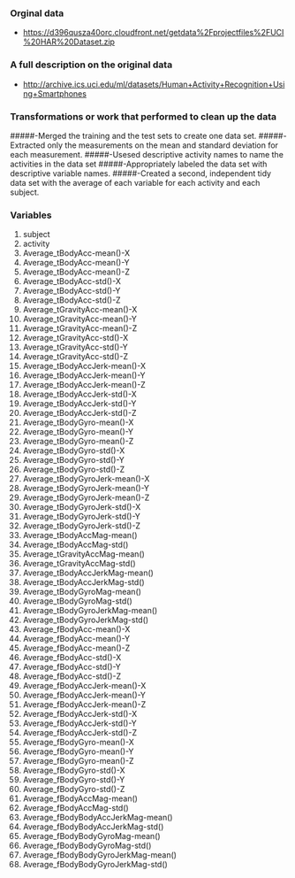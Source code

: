 ### Orginal data
- https://d396qusza40orc.cloudfront.net/getdata%2Fprojectfiles%2FUCI%20HAR%20Dataset.zip 

### A full description on the original data
- http://archive.ics.uci.edu/ml/datasets/Human+Activity+Recognition+Using+Smartphones 

### Transformations or work that performed to clean up the data
#####-Merged the training and the test sets to create one data set.
#####-Extracted only the measurements on the mean and standard deviation for each measurement. 
#####-Usesed descriptive activity names to name the activities in the data set
#####-Appropriately labeled the data set with descriptive variable names. 
#####-Created a second, independent tidy data set with the average of each variable for each activity and each subject. 


### Variables
1. subject
2. activity
3. Average_tBodyAcc-mean()-X
4. Average_tBodyAcc-mean()-Y
5. Average_tBodyAcc-mean()-Z
6. Average_tBodyAcc-std()-X
7. Average_tBodyAcc-std()-Y
8. Average_tBodyAcc-std()-Z
9. Average_tGravityAcc-mean()-X
10. Average_tGravityAcc-mean()-Y
11. Average_tGravityAcc-mean()-Z
12. Average_tGravityAcc-std()-X
13. Average_tGravityAcc-std()-Y
14. Average_tGravityAcc-std()-Z
15. Average_tBodyAccJerk-mean()-X
16. Average_tBodyAccJerk-mean()-Y
17. Average_tBodyAccJerk-mean()-Z
18. Average_tBodyAccJerk-std()-X
19. Average_tBodyAccJerk-std()-Y
20. Average_tBodyAccJerk-std()-Z
21. Average_tBodyGyro-mean()-X
22. Average_tBodyGyro-mean()-Y
23. Average_tBodyGyro-mean()-Z
24. Average_tBodyGyro-std()-X
25. Average_tBodyGyro-std()-Y
26. Average_tBodyGyro-std()-Z
27. Average_tBodyGyroJerk-mean()-X
28. Average_tBodyGyroJerk-mean()-Y
29. Average_tBodyGyroJerk-mean()-Z
30. Average_tBodyGyroJerk-std()-X
31. Average_tBodyGyroJerk-std()-Y
32. Average_tBodyGyroJerk-std()-Z
33. Average_tBodyAccMag-mean()
34. Average_tBodyAccMag-std()
35. Average_tGravityAccMag-mean()
36. Average_tGravityAccMag-std()
37. Average_tBodyAccJerkMag-mean()
38. Average_tBodyAccJerkMag-std()
39. Average_tBodyGyroMag-mean()
40. Average_tBodyGyroMag-std()
41. Average_tBodyGyroJerkMag-mean()
42. Average_tBodyGyroJerkMag-std()
43. Average_fBodyAcc-mean()-X
44. Average_fBodyAcc-mean()-Y
45. Average_fBodyAcc-mean()-Z
46. Average_fBodyAcc-std()-X
47. Average_fBodyAcc-std()-Y
48. Average_fBodyAcc-std()-Z
49. Average_fBodyAccJerk-mean()-X
50. Average_fBodyAccJerk-mean()-Y
51. Average_fBodyAccJerk-mean()-Z
52. Average_fBodyAccJerk-std()-X
53. Average_fBodyAccJerk-std()-Y
54. Average_fBodyAccJerk-std()-Z
55. Average_fBodyGyro-mean()-X
56. Average_fBodyGyro-mean()-Y
57. Average_fBodyGyro-mean()-Z
58. Average_fBodyGyro-std()-X
59. Average_fBodyGyro-std()-Y
60. Average_fBodyGyro-std()-Z
61. Average_fBodyAccMag-mean()
62. Average_fBodyAccMag-std()
63. Average_fBodyBodyAccJerkMag-mean()
64. Average_fBodyBodyAccJerkMag-std()
65. Average_fBodyBodyGyroMag-mean()
66. Average_fBodyBodyGyroMag-std()
67. Average_fBodyBodyGyroJerkMag-mean()
68. Average_fBodyBodyGyroJerkMag-std()
